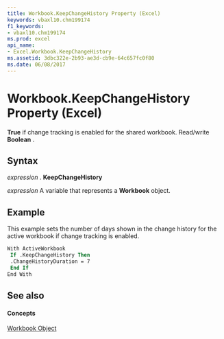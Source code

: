 ```yaml
---
title: Workbook.KeepChangeHistory Property (Excel)
keywords: vbaxl10.chm199174
f1_keywords:
- vbaxl10.chm199174
ms.prod: excel
api_name:
- Excel.Workbook.KeepChangeHistory
ms.assetid: 3dbc322e-2b93-ae3d-cb9e-64c657fc0f80
ms.date: 06/08/2017
---
```



# Workbook.KeepChangeHistory Property (Excel)

 **True** if change tracking is enabled for the shared workbook. Read/write **Boolean** .


## Syntax

 _expression_ . **KeepChangeHistory**

 _expression_ A variable that represents a **Workbook** object.


## Example

This example sets the number of days shown in the change history for the active workbook if change tracking is enabled.


```vb
With ActiveWorkbook 
 If .KeepChangeHistory Then 
 .ChangeHistoryDuration = 7 
 End If 
End With
```


## See also


#### Concepts


[Workbook Object](Excel.Workbook.md)

